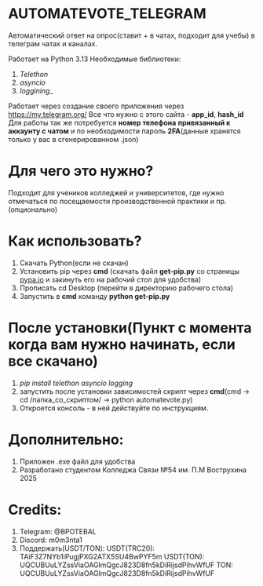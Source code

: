 # AUTOMATEVOTE_TELEGRAM
Автоматический ответ на опрос(ставит + в чатах, подходит для учебы) в телеграм чатах и каналах.

Работает на Python 3.13
Необходимые библиотеки:
1. _Telethon_
2. _asyncio_
3. _loggining__

Работает через создание своего приложения через https://my.telegram.org/
Все что нужно с этого сайта - **app_id**, **hash_id**
Для работы так же потребуется **номер телефона** **привязанный к аккаунту с чатом** и по необходимости пароль **2FA**(данные хранятся только у вас в сгенерированном .json)



# Для чего это нужно? 

Подходит для учеников колледжей и университетов, где нужно отмечаться по посещаемости производственной практики и пр.(опционально)

# Как использовать?
1. Скачать Python(если не скачан)
2. Установить pip через **cmd** (скачать файл **get-pip.py** со страницы [pypa.io](https://bootstrap.pypa.io/) и закинуть его на рабочий стол для удобства) 
3. Прописать cd Desktop (перейти в директорию рабочего стола)
4. Запустить в **cmd** команду **python get-pip.py**
# После установки(Пункт с момента когда вам нужно начинать, если все скачано)
1. _pip install telethon asyncio logging_
2. запустить после установки зависимостей скрипт через **cmd**(cmd -> cd /папка_со_скриптом/ -> python automatevote.py)
3. Откроется консоль - в ней действуйте по инструкциям.

# Дополнительно:
1. Приложен .exe файл для удобства
2. Разработано студентом Колледжа Связи №54 им. П.М Вострухина 2025
# Credits:
1. Telegram: @BPOTEBAL
2. Discord: m0m3nta1
3. Поддержать(USDT/TON):
USDT(TRC20): TAiF3Z7NYb1iPugjPXG2ATX5SU4BwPYF5m
USDT(TON): UQCUBUuLYZssViaOAGlmQgcJ823D8fn5kDiRijsdPihvWfUF
TON: UQCUBUuLYZssViaOAGlmQgcJ823D8fn5kDiRijsdPihvWfUF
